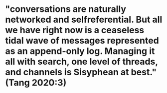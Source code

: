 # "conversations are naturally networked and selfreferential. But all we have right now is a ceaseless tidal wave of messages represented as an append-only log. Managing it all with search, one level of threads, and channels is Sisyphean at best." (Tang 2020:3)